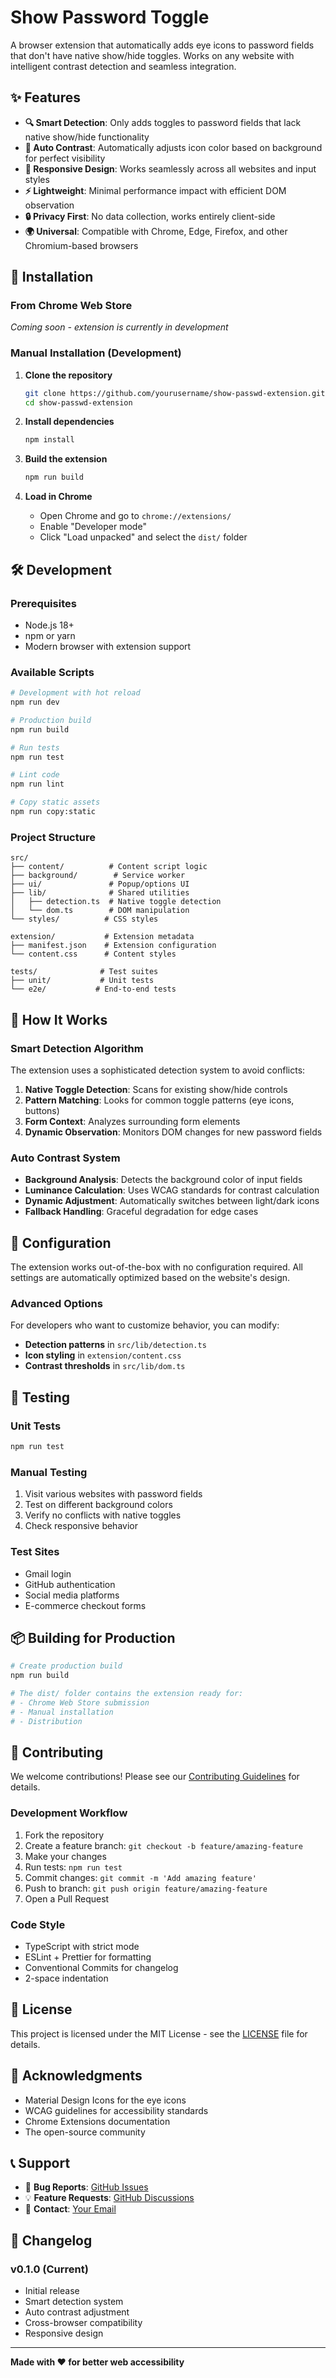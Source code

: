 # Show Password Toggle

A browser extension that automatically adds eye icons to password fields that don't have native show/hide toggles. Works on any website with intelligent contrast detection and seamless integration.

## ✨ Features

- **🔍 Smart Detection**: Only adds toggles to password fields that lack native show/hide functionality
- **🎨 Auto Contrast**: Automatically adjusts icon color based on background for perfect visibility
- **📱 Responsive Design**: Works seamlessly across all websites and input styles
- **⚡ Lightweight**: Minimal performance impact with efficient DOM observation
- **🔒 Privacy First**: No data collection, works entirely client-side
- **🌍 Universal**: Compatible with Chrome, Edge, Firefox, and other Chromium-based browsers

## 🚀 Installation

### From Chrome Web Store

*Coming soon - extension is currently in development*

### Manual Installation (Development)

1. **Clone the repository**

   ```bash
   git clone https://github.com/yourusername/show-passwd-extension.git
   cd show-passwd-extension
   ```

2. **Install dependencies**

   ```bash
   npm install
   ```

3. **Build the extension**

   ```bash
   npm run build
   ```

4. **Load in Chrome**
   - Open Chrome and go to `chrome://extensions/`
   - Enable "Developer mode"
   - Click "Load unpacked" and select the `dist/` folder

## 🛠️ Development

### Prerequisites

- Node.js 18+
- npm or yarn
- Modern browser with extension support

### Available Scripts

```bash
# Development with hot reload
npm run dev

# Production build
npm run build

# Run tests
npm run test

# Lint code
npm run lint

# Copy static assets
npm run copy:static
```

### Project Structure

```
src/
├── content/          # Content script logic
├── background/        # Service worker
├── ui/               # Popup/options UI
├── lib/              # Shared utilities
│   ├── detection.ts  # Native toggle detection
│   └── dom.ts        # DOM manipulation
└── styles/          # CSS styles

extension/           # Extension metadata
├── manifest.json    # Extension configuration
└── content.css      # Content styles

tests/              # Test suites
├── unit/           # Unit tests
└── e2e/           # End-to-end tests
```

## 🎯 How It Works

### Smart Detection Algorithm

The extension uses a sophisticated detection system to avoid conflicts:

1. **Native Toggle Detection**: Scans for existing show/hide controls
2. **Pattern Matching**: Looks for common toggle patterns (eye icons, buttons)
3. **Form Context**: Analyzes surrounding form elements
4. **Dynamic Observation**: Monitors DOM changes for new password fields

### Auto Contrast System

- **Background Analysis**: Detects the background color of input fields
- **Luminance Calculation**: Uses WCAG standards for contrast calculation
- **Dynamic Adjustment**: Automatically switches between light/dark icons
- **Fallback Handling**: Graceful degradation for edge cases

## 🔧 Configuration

The extension works out-of-the-box with no configuration required. All settings are automatically optimized based on the website's design.

### Advanced Options

For developers who want to customize behavior, you can modify:

- **Detection patterns** in `src/lib/detection.ts`
- **Icon styling** in `extension/content.css`
- **Contrast thresholds** in `src/lib/dom.ts`

## 🧪 Testing

### Unit Tests

```bash
npm run test
```

### Manual Testing

1. Visit various websites with password fields
2. Test on different background colors
3. Verify no conflicts with native toggles
4. Check responsive behavior

### Test Sites

- Gmail login
- GitHub authentication
- Social media platforms
- E-commerce checkout forms

## 📦 Building for Production

```bash
# Create production build
npm run build

# The dist/ folder contains the extension ready for:
# - Chrome Web Store submission
# - Manual installation
# - Distribution
```

## 🤝 Contributing

We welcome contributions! Please see our [Contributing Guidelines](CONTRIBUTING.md) for details.

### Development Workflow

1. Fork the repository
2. Create a feature branch: `git checkout -b feature/amazing-feature`
3. Make your changes
4. Run tests: `npm run test`
5. Commit changes: `git commit -m 'Add amazing feature'`
6. Push to branch: `git push origin feature/amazing-feature`
7. Open a Pull Request

### Code Style

- TypeScript with strict mode
- ESLint + Prettier for formatting
- Conventional Commits for changelog
- 2-space indentation

## 📄 License

This project is licensed under the MIT License - see the [LICENSE](LICENSE) file for details.

## 🙏 Acknowledgments

- Material Design Icons for the eye icons
- WCAG guidelines for accessibility standards
- Chrome Extensions documentation
- The open-source community

## 📞 Support

- 🐛 **Bug Reports**: [GitHub Issues](https://github.com/yourusername/show-passwd-extension/issues)
- 💡 **Feature Requests**: [GitHub Discussions](https://github.com/yourusername/show-passwd-extension/discussions)
- 📧 **Contact**: [Your Email](mailto:your.email@example.com)

## 🔄 Changelog

### v0.1.0 (Current)

- Initial release
- Smart detection system
- Auto contrast adjustment
- Cross-browser compatibility
- Responsive design

---

**Made with ❤️ for better web accessibility**
